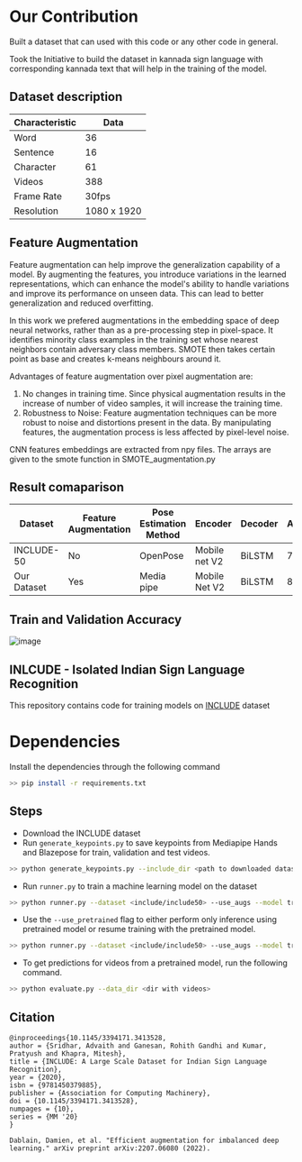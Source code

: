# Our Contribution
Built a dataset that can used with this code or any other code in general.

Took the Initiative to build the dataset in kannada sign language with corresponding kannada text that will help in the training of the model.

## Dataset description

| Characteristic	| Data |
|-----------------|------|
|Word	| 36
|Sentence |	 16
|Character |	 61
|Videos 	|388
|Frame Rate |	30fps 
|Resolution |	1080 x 1920| 

## Feature Augmentation
Feature augmentation can help improve the generalization capability of a model. By augmenting the features, you introduce variations in the learned representations, which can enhance the model's ability to handle variations and improve its performance on unseen data. This can lead to better generalization and reduced overfitting.

In this work we prefered augmentations in the embedding space of deep neural networks, rather than as a pre-processing step in pixel-space. It identifies
minority class examples in the training set whose nearest neighbors contain adversary class members. SMOTE then takes certain point as base and creates k-means neighbours around it.  

Advantages of feature augmentation over pixel augmentation are:

1. No changes in training time. Since physical augmentation results in the increase of number of video samples, it will increase the training time.
2. Robustness to Noise: Feature augmentation techniques can be more robust to noise and distortions present in the data. By manipulating features, the  augmentation process is less affected by pixel-level noise.
   
CNN features embeddings are extracted from npy files. The arrays are given to the smote function in SMOTE_augmentation.py

## Result comaparison
|Dataset|	Feature Augmentation|	Pose Estimation Method	|Encoder	|Decoder	|Accuracy|
|-------|--------------------|-------------------------|---------|---------|--------|
|INCLUDE-50	 |         No|	OpenPose	|Mobile net V2|	BiLSTM	|73.9|
|Our Dataset	|         Yes|	Media pipe	| Mobile Net V2	 |BiLSTM	  |81.69|

## Train and Validation Accuracy
![image](https://github.com/Madhura1414/S2T/assets/84361102/df4e1ff6-4463-458b-83db-bb531fed217f)


## INLCUDE - Isolated Indian Sign Language Recognition

This repository contains code for training models on [INCLUDE](https://zenodo.org/record/4010759) dataset

# Dependencies

Install the dependencies through the following command

```bash
>> pip install -r requirements.txt
```



## Steps
- Download the INCLUDE dataset
- Run `generate_keypoints.py` to save keypoints from Mediapipe Hands and Blazepose for train, validation and test videos. 
```bash
>> python generate_keypoints.py --include_dir <path to downloaded dataset> --save_dir <path to save dir> --dataset <include/include50>
```
- Run `runner.py` to train a machine learning model on the dataset
```bash
>> python runner.py --dataset <include/include50> --use_augs --model transformer --data_dir <location to saved keypoints>
```
- Use the `--use_pretrained` flag to either perform only inference using pretrained model or resume training with the pretrained model. 
```bash
>> python runner.py --dataset <include/include50> --use_augs --model transformer --data_dir <location to saved keypoints> --use_pretrained <evaluate/resume_training>
```
- To get predictions for videos from a pretrained model, run the following command.
```bash
>> python evaluate.py --data_dir <dir with videos>
```

## Citation

```
@inproceedings{10.1145/3394171.3413528,
author = {Sridhar, Advaith and Ganesan, Rohith Gandhi and Kumar, Pratyush and Khapra, Mitesh},
title = {INCLUDE: A Large Scale Dataset for Indian Sign Language Recognition},
year = {2020},
isbn = {9781450379885},
publisher = {Association for Computing Machinery},
doi = {10.1145/3394171.3413528},
numpages = {10},
series = {MM '20}
}
```
```
Dablain, Damien, et al. "Efficient augmentation for imbalanced deep learning." arXiv preprint arXiv:2207.06080 (2022).
```
